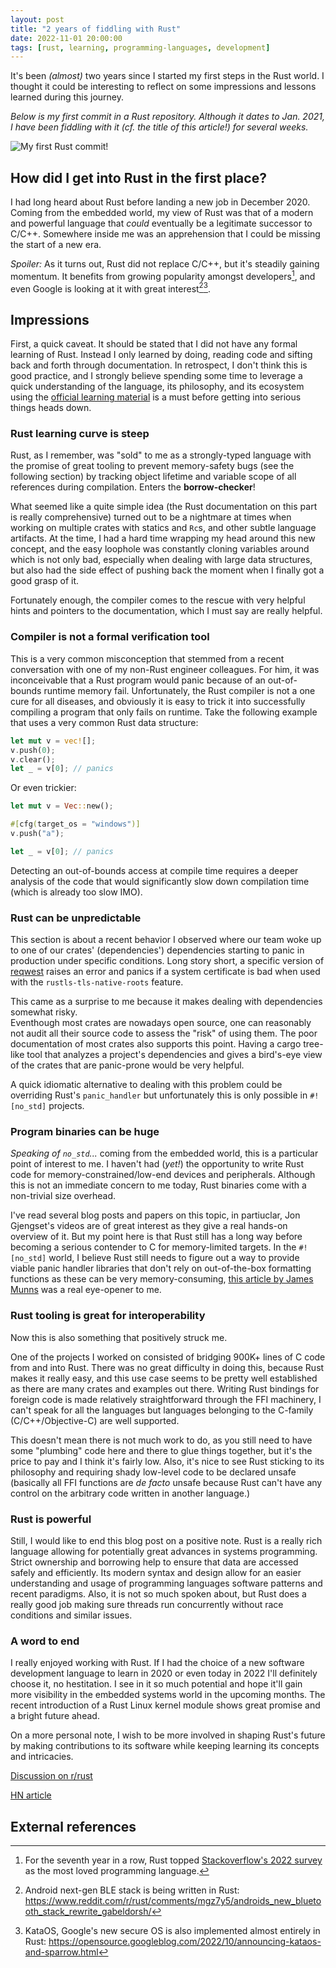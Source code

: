 ```yaml
---
layout: post
title: "2 years of fiddling with Rust"
date: 2022-11-01 20:00:00
tags: [rust, learning, programming-languages, development]
---
```


It's been _(almost)_ two years since I started my first steps in the Rust world. I thought it could
be interesting to reflect on some impressions and lessons learned during this journey.

_Below is my first commit in a Rust repository. Although it dates to Jan. 2021, I have been
fiddling with it (cf. the title of this article!) for several weeks._

![My first Rust commit!](https://public-assets-for-web.s3.eu-west-3.amazonaws.com/first-commit-rust.png)

## How did I get into Rust in the first place?

I had long heard about Rust before landing a new job in December 2020. Coming from the embedded world,
my view of Rust was that of a modern and powerful language that _could_ eventually be a legitimate
successor to C/C++. Somewhere inside me was an apprehension that I could be missing the start of a new era.

_Spoiler:_ As it turns out, Rust did not replace C/C++, but it's steadily gaining momentum.
It benefits from growing popularity amongst developers[^1], and even Google
is looking at it with great interest[^2][^3].

## Impressions

First, a quick caveat. It should be stated that I did not have any formal learning of Rust.
Instead I only learned by doing, reading code and sifting back and forth through documentation.
In retrospect, I don't think this is good practice, and I strongly believe spending some time
to leverage a quick understanding of the language, its philosophy, and its ecosystem using
the [official learning material](https://www.rust-lang.org/learn) is a must before getting
into serious things heads down.

### Rust learning curve is steep
Rust, as I remember, was "sold" to me as a strongly-typed language with the promise of
great tooling to prevent memory-safety bugs (see the following section) by tracking object
lifetime and variable scope of all references during compilation. Enters the **borrow-checker**!

What seemed like a quite simple idea (the Rust documentation on this part is really comprehensive)
turned out to be a nightmare at times when working on multiple crates with statics and `Rc`s,
and other subtle language artifacts.
At the time, I had a hard time wrapping my head around this new concept, and the easy loophole
was constantly cloning variables around which is not only bad, especially when dealing with large
data structures, but also had the side effect of pushing back the moment when I finally got a good grasp of it.

Fortunately enough, the compiler comes to the rescue with very helpful
hints and pointers to the documentation, which I must say are really helpful.

### Compiler is not a formal verification tool

This is a very common misconception that stemmed from a recent conversation with one of my non-Rust
engineer colleagues. For him, it was inconceivable that a Rust program would panic because of an
out-of-bounds runtime memory fail. Unfortunately, the Rust compiler is not a one cure for all
diseases, and obviously it is easy to trick it into successfully compiling a program that only fails on
runtime. Take the following example that uses a very common Rust data structure:

```rust
let mut v = vec![];
v.push(0);
v.clear();
let _ = v[0]; // panics 
```

Or even trickier:

```rust
let mut v = Vec::new();

#[cfg(target_os = "windows")]
v.push("a");

let _ = v[0]; // panics
```

Detecting an out-of-bounds access at compile time requires a deeper analysis of the code that would
significantly slow down compilation time (which is already too slow IMO).

### Rust can be unpredictable
This section is about a recent behavior I observed where our team woke up to one of our
crates' (dependencies') dependencies starting to panic in production under specific conditions.
Long story short, a specific version of [reqwest](https://docs.rs/reqwest/latest/reqwest/)
raises an error and panics if a system certificate is bad when used with the `rustls-tls-native-roots` feature.

This came as a surprise to me because it makes dealing with dependencies somewhat risky.\
Eventhough most crates are nowadays open source, one can reasonably not audit all their source
code to assess the "risk" of using them. The poor documentation of most crates also supports this point.
Having a cargo tree-like tool that analyzes a project's
dependencies and gives a bird's-eye view of the crates that are panic-prone would be very helpful.

A quick idiomatic alternative to dealing with this problem could be overriding Rust's
`panic_handler` but unfortunately this is only possible in `#![no_std]` projects.

### Program binaries can be huge

_Speaking of `no_std`..._ coming from the embedded world, this is a particular point of interest to me.
I haven't had (_yet!_) the opportunity to write Rust code for memory-constrained/low-end devices
and peripherals. Although this is not an immediate concern to me today, Rust binaries come with a
non-trivial size overhead.

I've read several blog posts and papers on this topic, in partiuclar, Jon Gjengset's videos are
of great interest as they give a real hands-on overview of it. But my point here is that Rust still
has a long way before becoming a serious contender to C for memory-limited targets.
In the `#![no_std]` world, I believe Rust still needs to figure out a way to provide viable panic
handler libraries that don't rely on out-of-the-box formatting functions as these can be
very memory-consuming,
[this article by James Munns](https://jamesmunns.com/blog/fmt-unreasonably-expensive/) was a real eye-opener to me.

### Rust tooling is great for interoperability

Now this is also something that positively struck me.

One of the projects I worked on consisted of bridging 900K+ lines of C code from and into Rust.
There was no great difficulty in doing this, because Rust makes it really easy, and this use case seems to be
pretty well established as there are many crates and examples out there. Writing Rust bindings for foreign code
is made relatively straightforward through the FFI machinery, I can't speak for all the languages but languages
belonging to the C-family (C/C++/Objective-C) are well supported.

This doesn't mean there is not much work to do, as you still need to have some "plumbing" code here and there to glue
things together, but it's the price to pay and I think it's fairly low.
Also, it's nice to see Rust sticking to its philosophy and requiring shady low-level code to be declared unsafe
(basically all FFI functions are _de facto_ unsafe because Rust can't have any control on the arbitrary code written
in another language.)

### Rust is powerful

Still, I would like to end this blog post on a positive note. Rust is a really rich language
allowing for potentially great advances in systems programming.
Strict ownership and borrowing help to ensure that data are accessed safely and efficiently. Its
modern syntax and design allow for an easier understanding and usage of programming languages software
patterns and recent paradigms. Also, it is not so much spoken about, but Rust does a really good job
making sure threads run concurrently without race conditions and similar issues.

### A word to end

I really enjoyed working with Rust. If I had the choice of a new software development
language to learn in 2020 or even today in 2022 I'll definitely choose it, no hestitation. I see
in it so much potential and hope it'll gain more visibility in the embedded systems world in the
upcoming months. The recent introduction of a Rust Linux kernel module shows great promise and a
bright future ahead.

On a more personal note, I wish to be more involved in shaping Rust's future by making
contributions to its software while keeping learning its concepts and intricacies.

[Discussion on r/rust](https://www.reddit.com/r/rust/comments/yo1b20/2_years_of_fiddling_with_rust/)

[HN article](https://news.ycombinator.com/item?id=33497051)

## External references

[^1]: For the seventh year in a row, Rust topped [Stackoverflow's 2022 survey](https://survey.stackoverflow.co/2022/#section-most-loved-dreaded-and-wanted-programming-scripting-and-markup-languages) as the most loved programming language.
[^2]: Android next-gen BLE stack is being written in Rust: https://www.reddit.com/r/rust/comments/mgz7y5/androids_new_bluetooth_stack_rewrite_gabeldorsh/
[^3]: KataOS, Google's new secure OS is also implemented almost entirely in Rust: https://opensource.googleblog.com/2022/10/announcing-kataos-and-sparrow.html

